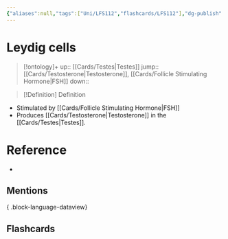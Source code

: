 ```yaml
---
{"aliases":null,"tags":["Uni/LFS112","flashcards/LFS112"],"dg-publish":true,"permalink":"/cards/leydig-cells/","dgPassFrontmatter":true}
---
```


# Leydig cells

> [!ontology]+
> up:: [[Cards/Testes\|Testes]]
> jump:: [[Cards/Testosterone\|Testosterone]], [[Cards/Follicle Stimulating Hormone\|FSH]]
> down:: 

> [!Definition] Definition
> 

- Stimulated by [[Cards/Follicle Stimulating Hormone\|FSH]]
- Produces [[Cards/Testosterone\|Testosterone]] in the [[Cards/Testes\|Testes]].

# Reference
- 

## Mentions

{ .block-language-dataview}

## Flashcards
